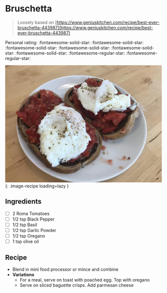 # Bruschetta

> Loosely based on [https://www.geniuskitchen.com/recipe/best-ever-bruschetta-443987](https://www.geniuskitchen.com/recipe/best-ever-bruschetta-443987)

<!-- {cts} rating=3; (User can specify rating on scale of 1-5) -->
Personal rating: :fontawesome-solid-star: :fontawesome-solid-star: :fontawesome-solid-star: :fontawesome-solid-star: :fontawesome-solid-star: :fontawesome-solid-star: :fontawesome-regular-star: :fontawesome-regular-star:
<!-- {cte} -->

<!-- {cts} name_image=bruschetta_toast.jpg; (User can specify image name) -->
![bruschetta_toast.jpg](./bruschetta_toast.jpg){: .image-recipe loading=lazy }
<!-- {cte} -->

## Ingredients

* [ ] 2 Roma Tomatoes
* [ ] 1/2 tsp Black Pepper
* [ ] 1/2 tsp Basil
* [ ] 1/2 tsp Garlic Powder
* [ ] 1/2 tsp Oregano
* [ ] 1 tsp olive oil

## Recipe

* Blend in mini food processor or mince and combine
* **Variations**
    * For a meal, serve on toast with poached egg. Top with oregano
    * Serve on sliced baguette crisps. Add parmesan cheese
